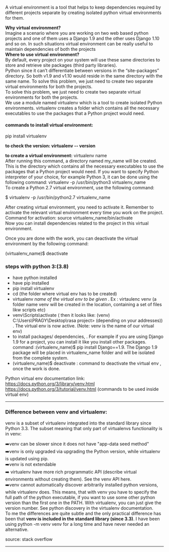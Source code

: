A virtual environment is a tool that helps to keep dependencies required by different projects separate by creating isolated python virtual environments for them.  

__Why virtual environment?__  
Imagine a scenario where you are working on two web based python projects and one of them uses a Django 1.9 and the other uses Django 1.10 and so on. In such situations virtual environment can be really useful to maintain dependencies of both the projects  
__Where to use virtual environment?__  
By default, every project on your system will use these same directories to store and retrieve site packages (third party libraries).  
Python since it can’t differentiate between versions in the “site-packages” directory. So both v1.9 and v1.10 would reside in the same directory with the same name. To solve this problem, we just need to create two separate virtual environments for both the projects.  
To solve this problem, we just need to create two separate virtual environments for both the projects.  
We use a module named virtualenv which is a tool to create isolated Python environments. virtualenv creates a folder which contains all the necessary executables to use the packages that a Python project would need.

#### commands to install virtual environment:
pip install virtualenv

__to check the version:  virtualenv -- version__

__to create a virtual environment:__  virtualenv name    
After running this command, a directory named my_name will be created. This is the directory which contains all the necessary executables to use the packages that a Python project would need.
If you want to specify Python interpreter of your choice, for example Python 3, it can be done using the following command:
virtualenv -p /usr/bin/python3 virtualenv_name  
To create a Python 2.7 virtual environment, use the following command:  

$ virtualenv -p /usr/bin/python2.7 virtualenv_name  

After creating virtual environment, you need to activate it. Remember to activate the relevant virtual environment every time you work on the project.
Command for activation:  source virtualenv_name/bin/activate  
Now you can install dependencies related to the project in this virtual environment.

Once you are done with the work, you can deactivate the virtual environment by the following command:

(virtualenv_name)$ deactivate  


### steps with python 3:(3.8)
- have python installed
- have pip installed
- pip install virtualenv
- cd (the folder where virtual env has to be created)
- virtualenv _name of the virtual env to be given_ . Ex : virtaulenc venv    (a folder name venv will be created in the location, containing a set of files likw scripts etc)
- venv\Scripts\activate ( then it looks like: (venv) C:\Users\PRAGY\Desktop\rasa project>  (depending on your addresses)) . The virtual env is now active. (Note: venv is the name of our virtual env)
- to install packages/ dependencies, . For example if you are using Django 1.9 for a project, you can install it like you install other packages. command :(virtualenv_name)$ pip install Django==1.9. The Django 1.9 package will be placed in virtualenv_name folder and will be isolated from the complete system.  
- (virtualenv_name)$ deactivate : command to deactivate the virtual env , once the work is done.

Python virtual env documentation link: https://docs.python.org/3/library/venv.html   
https://docs.python.org/3/tutorial/venv.html (commands to be used inside virtual env)

--------------------------------------------

### Difference between venv and virtualenv:
venv is a subset of virtualenv integrated into the standard library since Python 3.3. The subset meaning that only part of virtualenvs functionality is in venv:

➡️venv can be slower since it does not have "app-data seed method"  
➡️venv is only upgraded via upgrading the Python version, while virtualenv is updated using pip.  
➡️venv is not extendable  
:arrow_right: virtualenv have more rich programmatic API (describe virtual environments without creating them). See the venv API here.  
➡️venv cannot automatically discover arbitrarily installed python versions, while virtualenv does. This means, that with venv you have to specify the full path of the python executable, if you want to use some other python version than the first one in the PATH. With virtualenv, you can just give the version number. See python discovery in the virtualenv documentation.  
To me the differences are quite subtle and the only practical difference has been that **venv is included in the standard library (since 3.3)**. I have been using python -m venv venv for a long time and have never needed an alternative.

source: stack overflow

--------------------------------------------------------------
